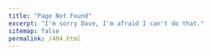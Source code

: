 ```yaml
---
title: "Page Not Found"
excerpt: "I'm sorry Dave, I'm afraid I can't do that."
sitemap: false
permalink: /404.html
---
```

